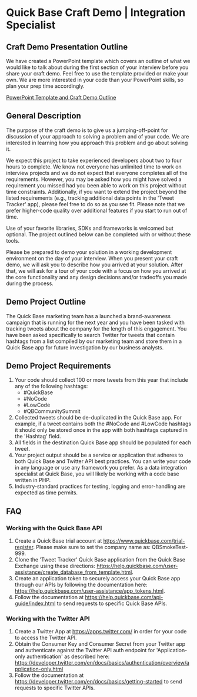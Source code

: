 # Quick Base Craft Demo | Integration Specialist

## Craft Demo Presentation Outline

We have created a PowerPoint template which covers an outline of what we would like to talk about during the first section of your interview before you share your craft demo. Feel free to use the template provided or make your own. We are more interested in your code than your PowerPoint skills, so plan your prep time accordingly.

[PowerPoint Template and Craft Demo Outline](https://github.com/QuickBase/interview-demos/blob/master/QuickBase_CraftDemo_PresentationTemplate.pptx)

## General Description

The purpose of the craft demo is to give us a jumping-off-point for discussion of your approach to solving a problem and of your code. We are interested in learning how you approach this problem and go about solving it.

We expect this project to take experienced developers about two to four hours to complete. We know not everyone has unlimited time to work on interview projects and we do not expect that everyone completes all of the requirements. However, you may be asked how you might have solved a requirement you missed had you been able to work on this project without time constraints. Additionally, if you want to extend the project beyond the listed requirements (e.g., tracking additional data points in the 'Tweet Tracker' app), please feel free to do so as you see fit. Please note that we prefer higher-code quality over additional features if you start to run out of time.

Use of your favorite libraries, SDKs and frameworks is welcomed but optional. The project outlined below can be completed with or without these tools.

Please be prepared to demo your solution in a working development environment on the day of your interview. When you present your craft demo, we will ask you to describe how you arrived at your solution. After that, we will ask for a tour of your code with a focus on how you arrived at the core functionality and any design decisions and/or tradeoffs you made during the process.

## Demo Project Outline

The Quick Base marketing team has a launched a brand-awareness campaign that is running for the next year and you have been tasked with tracking tweets about the company for the length of this engagement. You have been asked specifically to search Twitter for tweets that contain hashtags from a list compiled by our marketing team and store them in a Quick Base app for future investigation by our business analysts. 

## Demo Project Requirements

1. Your code should collect 100 or more tweets from this year that include any of the following hashtags:
    * #QuickBase
    * #NoCode
    * #LowCode
    * #QBCommunitySummit
1. Collected tweets should be de-duplicated in the Quick Base app. For example, if a tweet contains both the #NoCode and #LowCode hashtags it should only be stored once in the app with both hashtags captured in the 'Hashtag' field.
1. All fields in the destination Quick Base app should be populated for each tweet.
1. Your project output should be a service or application that adheres to both Quick Base and Twitter API best practices. You can write your code in any language or use any framework you prefer. As a data integration specialist at Quick Base, you will likely be working with a code base written in PHP.
1. Industry-standard practices for testing, logging and error-handling are expected as time permits.

## FAQ

### **Working with the Quick Base API**

1. Create a Quick Base trial account at https://www.quickbase.com/trial-register. Please make sure to set the company name as: QBSmokeTest-999.
1. Clone the 'Tweet Tracker' Quick Base application from the Quick Base Exchange using these directions: https://help.quickbase.com/user-assistance/create_database_from_template.html.
1. Create an application token to securely access your Quick Base app through our APIs by following the documentation here: https://help.quickbase.com/user-assistance/app_tokens.html.
1. Follow the documentation at https://help.quickbase.com/api-guide/index.html to send requests to specific Quick Base APIs.

### **Working with the Twitter API**

1. Create a Twitter App at https://apps.twitter.com/ in order for your code to access the Twitter API.
1. Obtain the Consumer Key and Consumer Secret from your Twitter app and authenticate against the Twitter API auth endpoint for 'Application-only authentication' as described here: https://developer.twitter.com/en/docs/basics/authentication/overview/application-only.html
1. Follow the documentation at https://developer.twitter.com/en/docs/basics/getting-started to send requests to specific Twitter APIs.
